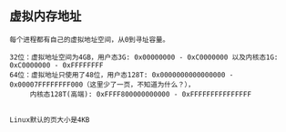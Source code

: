 

## 虚拟内存地址

    每个进程都有自己的虚拟地址空间，从0到寻址容量。
    
    32位：虚拟地址空间为4GB，用户态3G: 0x00000000 - 0xC0000000 以及内核态1G: 0xC0000000 - 0xFFFFFFFF
    64位：虚拟地址只使用了48位，用户态128T: 0x0000000000000000 - 0x00007FFFFFFFF000（这里少了一页，不知道为什么？），
         内核态128T(高端): 0xFFFF800000000000 - 0xFFFFFFFFFFFFFFF
                                                                                  

    Linux默认的页大小是4KB







